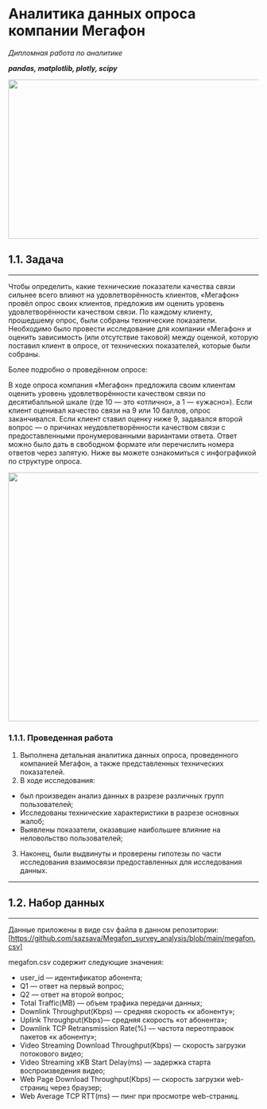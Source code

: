 # Аналитика данных опроса компании Мегафон
*Дипломная работа по аналитике*

***pandas, matplotlib, plotly, scipy***

<img src="https://img.freepik.com/premium-vector/review-illustration-customer-service-user-experience-concept-flat-vector-modern-illustration_566886-6588.jpg?w=1380" width="726" height="320" />

## 1.1. Задача
***
Чтобы определить, какие технические показатели качества связи сильнее всего влияют на удовлетворённость клиентов, «Мегафон» провёл опрос своих клиентов, предложив им оценить уровень удовлетворённости качеством связи. По каждому клиенту, прошедшему опрос, были собраны технические показатели. 
Необходимо было провести исследование для компании «Мегафон» и оценить зависимость (или отсутствие таковой) между оценкой, которую поставил клиент в опросе, от технических показателей, которые были собраны. 

Более подробно о проведённом опросе:

В ходе опроса компания «Мегафон» предложила своим клиентам оценить уровень удовлетворённости качеством связи по десятибалльной шкале (где 10 — это «отлично», а 1 — «ужасно»). Если клиент оценивал качество связи на 9 или 10 баллов, опрос заканчивался. Если клиент ставил оценку ниже 9, задавался второй вопрос — о причинах неудовлетворённости качеством связи с предоставленными пронумерованными вариантами ответа. Ответ можно было дать в свободном формате или перечислить номера ответов через запятую. Ниже вы можете ознакомиться с инфографикой по структуре опроса.

<img src="https://api.selcdn.ru/v1/SEL_72086/prodLMS/files/share/%D0%91%D0%B5%D0%B7_%D0%BD%D0%B0%D0%B7%D0%B2%D0%B0%D0%BD%D0%B8%D1%8F_i75y0hZ.png" width="800" height="500" />

### 1.1.1. Проведенная работа
1) Выполнена детальная аналитика данных опроса, проведенного компанией Мегафон, а также представленных технических показателей.
2) В ходе исследования:
- был произведен анализ данных в разрезе различных групп пользователей;
- Исследованы технические характеристики в разрезе основных жалоб;
- Выявлены показатели, оказавшие наибольшее влияние на неловольство пользователей;
3) Наконец, были выдвинуты и проверены гипотезы по части исследования взаимосвязи предоставленных для исследования данных.
***

## 1.2. Набор данных
***
Данные приложены в виде csv файла в данном репозитории:
[https://github.com/sazsava/Megafon_survey_analysis/blob/main/megafon.csv]

megafon.csv содержит следующие значения:
- user_id — идентификатор абонента;
- Q1 — ответ на первый вопрос;
- Q2 — ответ на второй вопрос;
- Total Traffic(MB) — объем трафика передачи данных;
- Downlink Throughput(Kbps) — средняя скорость «к абоненту»;
- Uplink Throughput(Kbps)— средняя скорость «от абонента»;
- Downlink TCP Retransmission Rate(%) — частота переотправок пакетов «к абоненту»;
- Video Streaming Download Throughput(Kbps) — скорость загрузки потокового видео;
- Video Streaming xKB Start Delay(ms) — задержка старта воспроизведения видео;
- Web Page Download Throughput(Kbps) — скорость загрузки web-страниц через браузер;
- Web Average TCP RTT(ms) — пинг при просмотре web-страниц.

